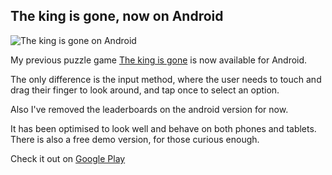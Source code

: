 ## The king is gone, now on Android

![The king is gone on Android](@ROOT@/images/news/the_king_is_gone-android.png "The king is gone playing on a tablet and a phone")

My previous puzzle game
<a class="menu" href="the_king_is_gone.html">The king is gone</a>
is now available for Android.

The only difference is the input method, where the user needs to touch and drag their finger to look around, and tap once to select an option.

Also I've removed the leaderboards on the android version for now.

It has been optimised to look well and behave on both phones and tablets. There is also a free demo version, for those curious enough.

Check it out on <a class="button" href="https://play.google.com/store/apps/details?id=org.darkdimension.the_king_is_gone">Google Play</a>
